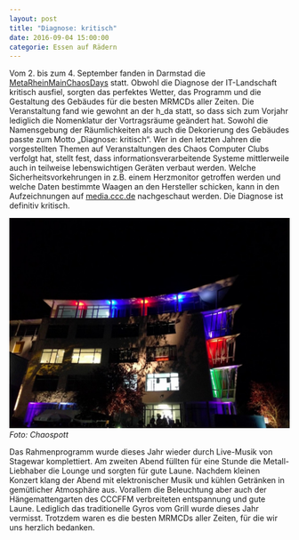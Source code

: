 ```yaml
---
layout: post
title: "Diagnose: kritisch"
date: 2016-09-04 15:00:00
categorie: Essen auf Rädern
---
```

Vom 2. bis zum 4. September fanden in Darmstad die [MetaRheinMainChaosDays](https://mrmcd.net) statt. Obwohl die Diagnose der IT-Landschaft kritisch ausfiel, sorgten das perfektes Wetter, das Programm und die Gestaltung des Gebäudes für die besten MRMCDs aller Zeiten. Die Veranstaltung fand wie gewohnt an der h_da statt, so dass sich zum Vorjahr lediglich die Nomenklatur der Vortragsräume geändert hat. Sowohl die Namensgebung der Räumlichkeiten als auch die Dekorierung des Gebäudes passte zum Motto „Diagnose: kritisch“. Wer in den letzten Jahren die vorgestellten Themen auf Veranstaltungen des Chaos Computer Clubs verfolgt hat, stellt fest, dass informationsverarbeitende Systeme mittlerweile auch in teilweise lebenswichtigen Geräten verbaut werden. Welche Sicherheitsvorkehrungen in z.B. einem Herzmonitor getroffen werden und welche Daten bestimmte Waagen an den Hersteller schicken, kann in den Aufzeichnungen auf [media.ccc.de](https://media.ccc.de) nachgeschaut werden. Die Diagnose ist definitiv kritisch.

![Chaos macht Schule](/media/2016-09-04/mrmcd16-01.jpg)
*Foto: Chaospott*

Das Rahmenprogramm wurde dieses Jahr wieder durch Live-Musik von Stagewar komplettiert. Am zweiten Abend füllten für eine Stunde die Metall-Liebhaber die Lounge und sorgten für gute Laune. Nachdem kleinen Konzert klang der Abend mit elektronischer Musik und kühlen Getränken in gemütlicher Atmosphäre aus. Vorallem die Beleuchtung aber auch der Hängemattengarten des CCCFFM verbreiteten entspannung und gute Laune. Lediglich das traditionelle Gyros vom Grill wurde dieses Jahr vermisst. Trotzdem waren es die besten MRMCDs aller Zeiten, für die wir uns herzlich bedanken.
